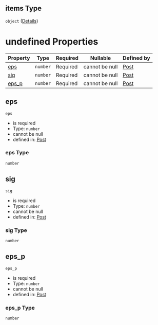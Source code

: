 ## items Type

`object` ([Details](post-items-properties-elem-anyof-1-properties-sec-anyof-0-properties-mat-items.md))

# undefined Properties

| Property        | Type     | Required | Nullable       | Defined by                                                                                                                                                                                                                                                                                              |
| :-------------- | -------- | -------- | -------------- | :------------------------------------------------------------------------------------------------------------------------------------------------------------------------------------------------------------------------------------------------------------------------------------------------------ |
| [eps](#eps)     | `number` | Required | cannot be null | [Post](post-items-properties-elem-anyof-1-properties-sec-anyof-0-properties-mat-items-properties-eps.md "https&#x3A;//raw.githubusercontent.com/claudioperez/FedeasAPI/v0.0.0/schemas/model.schema.json#/items/properties/Elem/anyOf/1/properties/Sec/anyOf/0/properties/Mat/items/properties/eps")     |
| [sig](#sig)     | `number` | Required | cannot be null | [Post](post-items-properties-elem-anyof-1-properties-sec-anyof-0-properties-mat-items-properties-sig.md "https&#x3A;//raw.githubusercontent.com/claudioperez/FedeasAPI/v0.0.0/schemas/model.schema.json#/items/properties/Elem/anyOf/1/properties/Sec/anyOf/0/properties/Mat/items/properties/sig")     |
| [eps_p](#eps_p) | `number` | Required | cannot be null | [Post](post-items-properties-elem-anyof-1-properties-sec-anyof-0-properties-mat-items-properties-eps_p.md "https&#x3A;//raw.githubusercontent.com/claudioperez/FedeasAPI/v0.0.0/schemas/model.schema.json#/items/properties/Elem/anyOf/1/properties/Sec/anyOf/0/properties/Mat/items/properties/eps_p") |

## eps




`eps`

-   is required
-   Type: `number`
-   cannot be null
-   defined in: [Post](post-items-properties-elem-anyof-1-properties-sec-anyof-0-properties-mat-items-properties-eps.md "https&#x3A;//raw.githubusercontent.com/claudioperez/FedeasAPI/v0.0.0/schemas/model.schema.json#/items/properties/Elem/anyOf/1/properties/Sec/anyOf/0/properties/Mat/items/properties/eps")

### eps Type

`number`

## sig




`sig`

-   is required
-   Type: `number`
-   cannot be null
-   defined in: [Post](post-items-properties-elem-anyof-1-properties-sec-anyof-0-properties-mat-items-properties-sig.md "https&#x3A;//raw.githubusercontent.com/claudioperez/FedeasAPI/v0.0.0/schemas/model.schema.json#/items/properties/Elem/anyOf/1/properties/Sec/anyOf/0/properties/Mat/items/properties/sig")

### sig Type

`number`

## eps_p




`eps_p`

-   is required
-   Type: `number`
-   cannot be null
-   defined in: [Post](post-items-properties-elem-anyof-1-properties-sec-anyof-0-properties-mat-items-properties-eps_p.md "https&#x3A;//raw.githubusercontent.com/claudioperez/FedeasAPI/v0.0.0/schemas/model.schema.json#/items/properties/Elem/anyOf/1/properties/Sec/anyOf/0/properties/Mat/items/properties/eps_p")

### eps_p Type

`number`
